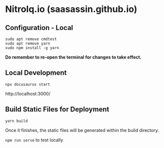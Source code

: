 # NitroIq.io (saasassin.github.io)
   
## Configuration - Local

```
sudo apt remove cmdtest
sudo apt remove yarn
sudo npm install -g yarn
```

**Do remember to re-open the terminal for changes to take effect.**
 
## Local Development

`npx docusaurus start`

http://localhost:3000/


## Build Static Files for Deployment

`yarn build`

Once it finishes, the static files will be generated within the build directory.

`npm run serve` to test locally
